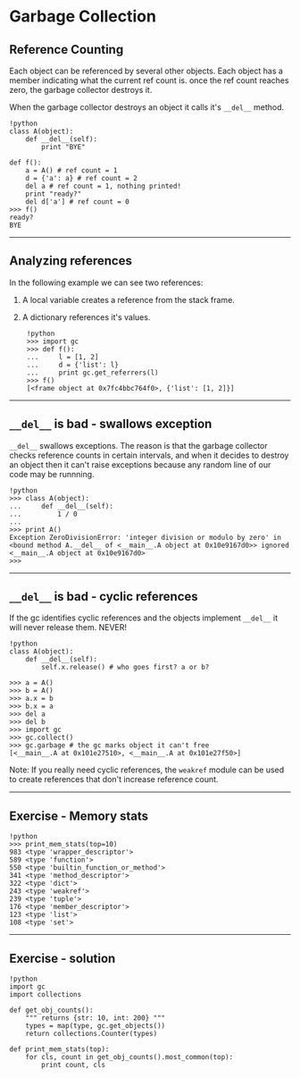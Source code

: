 # Garbage Collection

## Reference Counting

Each object can be referenced by several other objects. Each object has a member indicating what the current ref count is. once the ref count reaches zero, the garbage collector destroys it.

When the garbage collector destroys an object it calls it's `__del__` method.

	!python
	class A(object):
		def __del__(self):
			print "BYE"

	def f():
		a = A() # ref count = 1
		d = {'a': a} # ref count = 2
	    del a # ref count = 1, nothing printed!
        print "ready?"
        del d['a'] # ref count = 0
	>>> f()
	ready?
	BYE

---

## Analyzing references

In the following example we can see two references:

1. A local variable creates a reference from the stack frame.
2. A dictionary references it's values.

	    !python
		>>> import gc
		>>> def f():
		...     l = [1, 2]
		...     d = {'list': l}
		...     print gc.get_referrers(l)
		>>> f()
		[<frame object at 0x7fc4bbc764f0>, {'list': [1, 2]}]


---

## `__del__` is bad - swallows exception

`__del__` swallows exceptions. The reason is that the garbage collector checks reference counts in certain intervals, and when it decides to destroy an object then it can't raise exceptions because any random line of our code may be runnning.

	!python
	>>> class A(object):
	...     def __del__(self):
	...         1 / 0
	... 
	>>> print A()
	Exception ZeroDivisionError: 'integer division or modulo by zero' in 
	<bound method A.__del__ of <__main__.A object at 0x10e9167d0>> ignored
	<__main__.A object at 0x10e9167d0>
	>>> 

---
 
## `__del__` is bad - cyclic references

If the gc identifies cyclic references and the objects implement `__del__` it will never release them. NEVER!

	!python
	class A(object):	
		def __del__(self):
			self.x.release() # who goes first? a or b?
 
	>>> a = A()
    >>> b = A()
	>>> a.x = b
	>>>	b.x = a
	>>>	del a
	>>>	del b
	>>> import gc
	>>> gc.collect()
	>>> gc.garbage # the gc marks object it can't free
	[<__main__.A at 0x101e27510>, <__main__.A at 0x101e27f50>]
	
Note: If you really need cyclic references, the `weakref` module can be used to create references that don't increase reference count.

---

## Exercise - Memory stats

	!python
	>>> print_mem_stats(top=10)
	983 <type 'wrapper_descriptor'>
	589 <type 'function'>
	550 <type 'builtin_function_or_method'>
	341 <type 'method_descriptor'>
	322 <type 'dict'>
	243 <type 'weakref'>
	239 <type 'tuple'>
	176 <type 'member_descriptor'>
	123 <type 'list'>
	108 <type 'set'>

---

## Exercise - solution

	!python
	import gc
	import collections

	def get_obj_counts():
		""" returns {str: 10, int: 200} """
		types = map(type, gc.get_objects())
		return collections.Counter(types)
    
	def print_mem_stats(top):
		for cls, count in get_obj_counts().most_common(top):
			print count, cls
